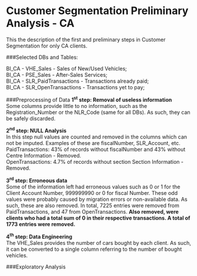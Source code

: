 # Customer Segmentation Preliminary Analysis - CA

This the description of the first and preliminary steps in Customer Segmentation for only CA clients.

###Selected DBs and Tables:

BI_CA - VHE_Sales - Sales of New/Used Vehicles;  
BI_CA - PSE_Sales - After-Sales Services;  
BI_CA - SLR_PaidTransactions - Transactions already paid;   
BI_CA - SLR_OpenTransactions - Transactions yet to pay;


###Preprocessing of Data
**1<sup>st</sup> step: Removal of useless information**  
Some columns provide little to no information, such as the Registration_Number or the NLR_Code (same for all DBs). As such, they can be safely discarded.


**2<sup>nd</sup> step: NULL Analysis**  
In this step null values are counted and removed in the columns which can not be imputed. Examples of these are fiscalNumber, SLR_Account, etc.  
PaidTransactions: 43% of records without fiscalNumber and 43% without Centre Information - Removed.  
OpenTransactions: 4.7% of records without section Section Information - Removed.


**3<sup>rd</sup> step: Erroneous data**  
Some of the information left had erroneous values such as 0 or 1 for the Client Account Number, 999999990 or 0 for fiscal Number. These odd values were probably caused by migration errors or non-available data. As such, these are also removed.
In total, 7225 entries were removed from PaidTransactions, and 47 from OpenTransactions. **Also removed, were clients who had a total sum of 0 in their respective transactions. A total of 1773 entries were removed.**


**4<sup>th</sup> step: Data Engineering**  
The VHE_Sales provides the number of cars bought by each client. As such, it can be converted to a single column referring to the number of bought vehicles.





###Exploratory Analysis
